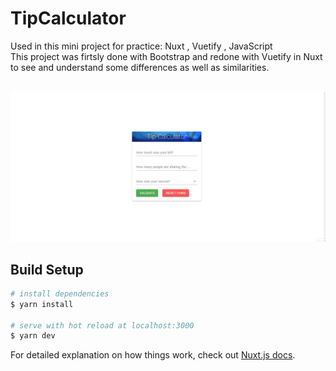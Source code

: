 # TipCalculator
Used in this mini project for practice: Nuxt , Vuetify , JavaScript <br>
This project was firtsly done with Bootstrap and redone with Vuetify in Nuxt to see and understand some differences as well as similarities.
<br> <br>


![](https://github.com/littlenines/nuxt-vuetify-TipCalculator/blob/d82fbbba1c16a2a70a9e25d444f73ae5dcc86599/tip.gif)

## Build Setup

```bash
# install dependencies
$ yarn install

# serve with hot reload at localhost:3000
$ yarn dev

```

For detailed explanation on how things work, check out [Nuxt.js docs](https://nuxtjs.org).
